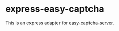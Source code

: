 # express-easy-captcha
This is an express adapter for [easy-captcha-server](https://github.com/choelea/easy-captcha-server). 
